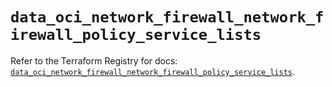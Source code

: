 # `data_oci_network_firewall_network_firewall_policy_service_lists`

Refer to the Terraform Registry for docs: [`data_oci_network_firewall_network_firewall_policy_service_lists`](https://registry.terraform.io/providers/oracle/oci/6.18.0/docs/data-sources/network_firewall_network_firewall_policy_service_lists).
